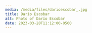 ```yaml
---
media: /media/files/darioescobar_.jpg
title: Darío Escobar
alt: Photo of Darío Escobar
date: 2023-03-28T11:12:00-0500
---
```

